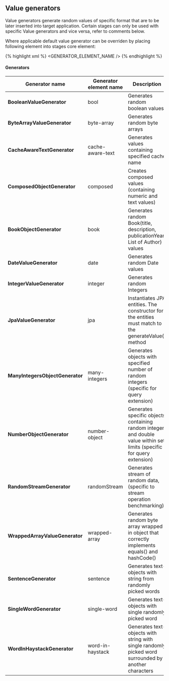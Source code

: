 ---
---

Value generators
----------------

Value generators generate random values of specific format that are to be later inserted into target application. Certain stages can only be used with specific Value generators and vice versa, refer to comments below.
  
Where applicable default value generator can be overriden by placing following element into stages core element:

{% highlight xml %}
    <value-generator>
      <GENERATOR_ELEMENT_NAME />
    </value-generator>
{% endhighlight %}

#### Generators

|**Generator name**		| Generator element name|Description														|
|-------------------------------|-----------------------|-----------------------------------------------------------------------------------------------------------------------|
|**BooleanValueGenerator**	|bool			|Generates random boolean values											|
|**ByteArrayValueGenerator**	|byte-array		|Generates random byte arrays												|
|**CacheAwareTextGenerator**	|cache-aware-text	|Generates values containing specified cache name									|
|**ComposedObjectGenerator**	|composed		|Creates composed values (containing numeric and text values)								|
|**BookObjectGenerator**    |book           |Generates random Book(title, description, publicationYear, List of Author) values
|**DateValueGenerator**		|date			|Generates random Date values												|
|**IntegerValueGenerator**	|integer		|Generates random Integers												|
|**JpaValueGenerator**		|jpa			|Instantiates JPA entities. The constructor for the entities must match to the generateValue() method			|
|**ManyIntegersObjectGenerator**|many-integers		|Generates objects with specified number of random integers (specific for query extension)				|
|**NumberObjectGenerator**	|number-object		|Generates specific objects containing random integer and double value within set limits (specific for query extension)	|
|**RandomStreamGenerator**	|randomStream		|Generates stream of random data, (specific to stream operation benchmarking)						|
|**WrappedArrayValueGenerator**	|wrapped-array		|Generates random byte array wrapped in object that correctly implements equals() and hashCode()			|
|**SentenceGenerator**		|sentence		|Generates text-objects with string from randomly picked words								|
|**SingleWordGenerator**	|single-word		|Generates text-objects with single randomly picked word								|
|**WordInHaystackGenerator**	|word-in-haystack	|Generates text-objects with string with single randomly picked word surrounded by another characters			|
